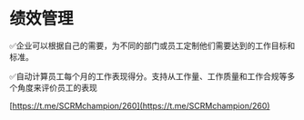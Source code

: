# 绩效管理

✅企业可以根据自己的需要，为不同的部门或员工定制他们需要达到的工作目标和标准。

✅自动计算员工每个月的工作表现得分。支持从工作量、工作质量和工作合规等多个角度来评价员工的表现

[https://t.me/SCRMchampion/260](https://t.me/SCRMchampion/260)

